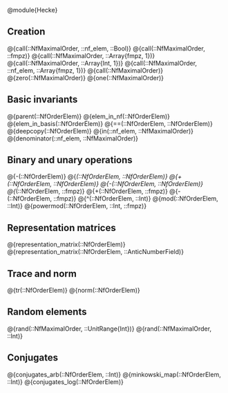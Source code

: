 @module{Hecke}

## Creation

@{call(::NfMaximalOrder, ::nf_elem, ::Bool)}
@{call(::NfMaximalOrder, ::fmpz)}
@{call(::NfMaximalOrder, ::Array{fmpz, 1})}
@{call(::NfMaximalOrder, ::Array{Int, 1})}
@{call(::NfMaximalOrder, ::nf_elem, ::Array{fmpz, 1})}
@{call(::NfMaximalOrder)}
@{zero(::NfMaximalOrder)}
@{one(::NfMaximalOrder)}

## Basic invariants

@{parent(::NfOrderElem)}
@{elem_in_nf(::NfOrderElem)}
@{elem_in_basis(::NfOrderElem)}
@{==(::NfOrderElem, ::NfOrderElem)}
@{deepcopy(::NfOrderElem)}
@{in(::nf_elem, ::NfMaximalOrder)}
@{denominator(::nf_elem, ::NfMaximalOrder)}

## Binary and unary operations

@{-(::NfOrderElem)}
@{*(::NfOrderElem, ::NfOrderElem)}
@{+(::NfOrderElem, ::NfOrderElem)}
@{-(::NfOrderElem, ::NfOrderElem)}
@{*(::NfOrderElem, ::fmpz)}
@{+(::NfOrderElem, ::fmpz)}
@{-(::NfOrderElem, ::fmpz)}
@{^(::NfOrderElem, ::Int)}
@{mod(::NfOrderElem, ::Int)}
@{powermod(::NfOrderElem, ::Int, ::fmpz)}

## Representation matrices

@{representation_matrix(::NfOrderElem)}
@{representation_matrix(::NfOrderElem, ::AnticNumberField)}

## Trace and norm

@{tr(::NfOrderElem)}
@{norm(::NfOrderElem)}

## Random elements

@{rand(::NfMaximalOrder, ::UnitRange{Int})}
@{rand(::NfMaximalOrder, ::Int)}

## Conjugates

@{conjugates_arb(::NfOrderElem, ::Int)}
@{minkowski_map(::NfOrderElem, ::Int)}
@{conjugates_log(::NfOrderElem)}
